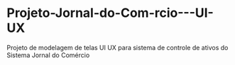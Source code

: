 # Projeto-Jornal-do-Com-rcio---UI-UX
Projeto de modelagem de telas UI UX para sistema de controle de ativos do Sistema Jornal do Comércio
